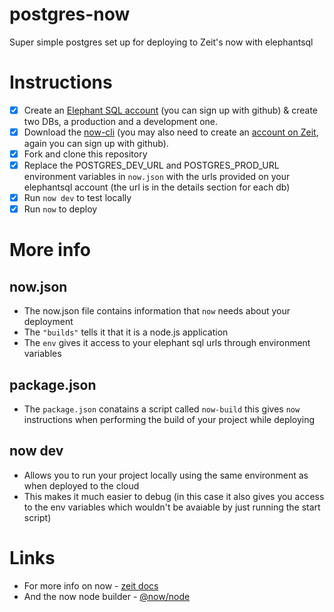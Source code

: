 # postgres-now
Super simple postgres set up for deploying to Zeit's now with elephantsql

# Instructions
- [x] Create an [Elephant SQL account](https://www.elephantsql.com) (you can sign up with github) & create two DBs, a production and a development one.
- [x] Download the [now-cli](https://github.com/zeit/now-cli) (you may also need to create an [account on Zeit](https://zeit.co/now), again you can sign up with github).
- [x] Fork and clone this repository
- [x] Replace the POSTGRES_DEV_URL and POSTGRES_PROD_URL environment variables in ```now.json``` with the urls provided on your elephantsql account (the url is in the details section for each db)
- [x] Run ```now dev``` to test locally
- [x] Run ```now``` to deploy

# More info

## now.json
* The now.json file contains information that ```now``` needs about your deployment 
* The ```"builds"``` tells it that it is a node.js application 
* The ```env``` gives it access to your elephant sql urls through environment variables

## package.json
* The ```package.json``` conatains a script called ```now-build``` this gives ```now``` instructions when performing the build of your project while deploying

## now dev
* Allows you to run your project locally using the same environment as when deployed to the cloud
* This makes it much easier to debug (in this case it also gives you access to the env variables which wouldn't be avaiable by just running the start script)

# Links 
* For more info on now - [zeit docs](https://zeit.co/docs)
* And the now node builder - [@now/node](https://zeit.co/docs/v2/advanced/builders/node-js-now-node/)
